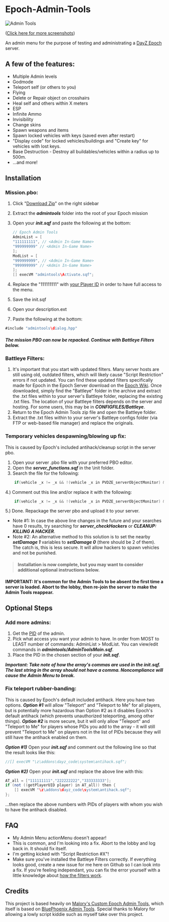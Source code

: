 Epoch-Admin-Tools
=================

![Admin Tools](http://i.imgur.com/j0bTHPB.png)

([Click here for more screenshots](http://imgur.com/a/RH4cx#0))

An admin menu for the purpose of testing and administrating a [DayZ Epoch](https://github.com/vbawol/DayZ-Epoch) server. 

## A few of the features:
* Multiple Admin levels
* Godmode
* Teleport self (or others to you)
* Flying
* Delete or Repair object on crosshairs
* Heal self and others within X meters
* ESP
* Infinite Ammo
* Invisibility
* Change skins
* Spawn weapons and items
* Spawn locked vehicles with keys (saved even after restart)
* "Display code" for locked vehicles/buildings and "Create key" for vehicles with lost keys.
* Base Destruction - Destroy all buildables/vehicles within a radius up to 500m.
* ...and more!

## Installation

### Mission.pbo:
1. Click "[Download Zip](https://github.com/gregariousjb/Epoch-Admin-Tools/archive/master.zip)" on the right sidebar
2. Extract the ***admintools*** folder into the root of your Epoch mission
3. Open your ***init.sqf*** and paste the following at the bottom:

    ~~~~java
    // Epoch Admin Tools
    AdminList = [
    "111111111", // <Admin In-Game Name>
    "999999999" // <Admin In-Game Name>
    ];
    ModList = [
    "999999999", // <Admin In-Game Name>
    "999999999" // <Admin In-Game Name>
    ];
    [] execVM "admintools\Activate.sqf";
    ~~~~
    
4. Replace the "111111111" with [your Player ID](http://i48.tinypic.com/2isxjkz.png) in order to have full access to the menu.
5. Save the init.sqf
6. Open your description.ext
7. Paste the following at the bottom:

~~~~java
#include "admintools\dialog.hpp"
~~~~

##### The mission PBO can now be repacked. Continue with ***Battleye Filters*** below.

### Battleye Filters:
1. It's important that you start with updated filters. Many server hosts are still using old, outdated filters, which will likely cause "Script Restriction" errors if not updated. You can find these updated filters specifically made for Epoch in the Epoch Server download on the [Epoch Wiki](http://dayzepoch.com/wiki/index.php?title=Main_Page). Once downloaded, simply find the "Battleye" folder in the archive and extract the .txt files within to your server's Battleye folder, replacing the existing .txt files. The location of your Battleye filters depends on the server and hosting. For some users, this may be in ***CONFIGFILES/Battleye***.
2. Return to the Epoch Admin Tools zip file and open the Battleye folder.
3. Extract the .txt files within to your server's Battleye configs folder (via FTP or web-based file manager) and replace the originals.


### Temporary vehicles despawning/blowing up fix:
This is caused by Epoch's included antihack/cleanup script in the server pbo.

1. Open your server .pbo file with your preferred PBO editor.
2. Open the ***server_functions.sqf*** in the \init folder.
3. Search the file for the following:

~~~~java
    if(vehicle _x != _x && !(vehicle _x in PVDZE_serverObjectMonitor) && (isPlayer _x)  && !((typeOf vehicle _x) in DZE_safeVehicle)) then {
~~~~
    
4.) Comment out this line and/or replace it with the following:

~~~~java
    if(vehicle _x != _x && !(vehicle _x in PVDZE_serverObjectMonitor) && (isPlayer _x)  && !((typeOf vehicle _x) in DZE_safeVehicle) && (vehicle _x getVariable ["MalSar",0] !=1)) then {
~~~~

5.) Done. Repackage the server pbo and upload it to your server. 

* Note #1: In case the above line changes in the future and your searches have 0 results, try searching for ***server_checkHackers*** or ***CLEANUP: KILLING A HACKER***.
* Note #2: An alternative method to this solution is to set the nearby ***setDamage 1*** variables to ***setDamage 0*** (there should be 2 of them). The catch is, this is less secure. It will allow hackers to spawn vehicles and not be punished.

> #### Installation is now complete, but you may want to consider additional optional instructions below. 
#### IMPORTANT: It's common for the Admin Tools to be absent the first time a server is loaded. Abort to the lobby, then re-join the server to make the Admin Tools reappear.

## Optional Steps

### Add more admins:
1. Get the [PID](http://i48.tinypic.com/2isxjkz.png) of the admin.
2. Pick what access you want your admin to have. In order from MOST to LEAST number of commands: AdminList > ModList. You can view/edit commands in ***admintools/AdminToolsMain.sqf***.
3. Place the PID in the chosen section of your ***init.sqf***. 

***Important: Take note of how the array's commas are used in the init.sqf. The last string in the array should not have a comma. Noncompliance will cause the Admin Menu to break.***


### Fix teleport rubber-banding:
This is caused by Epoch's default included antihack. Here you have two options. ***Option #1*** will allow "Teleport" and "Teleport to Me" for all players, but is potentially more hazardous than Option #2 as it disables Epoch's default antihack (which prevents unauthorized teleporting, among other things). ***Option #2*** is more secure, but it will only allow "Teleport" and "Teleport to Me" for players whose PIDs you add to the array - it will still prevent "Teleport to Me" on players not in the list of PIDs because they will still have the antihack enabled on them.

***Option #1)*** Open your ***init.sqf*** and comment out the following line so that the result looks like this:

~~~~java
//[] execVM "\z\addons\dayz_code\system\antihack.sqf";
~~~~

***Option #2)*** Open your ***init.sqf*** and replace the above line with this:

~~~~java
AT_all = ["111111111","222222222","333333333"];
if (not ((getPlayerUID player) in AT_all)) then {
    [] execVM "\z\addons\dayz_code\system\antihack.sqf";
};
~~~~
    
...then replace the above numbers with PIDs of players with whom you wish to have the antihack disabled.


## FAQ
* My Admin Menu actionMenu doesn't appear!
 * This is common, and I'm looking into a fix. Abort to the lobby and log back in. It should fix itself.
* I'm getting kicked with "Script Restriction #X"!
 * Make sure you've installed the Battleye Filters correctly. If everything looks good, create a new issue for me here on Github so I can look into a fix. If you're feeling independant, you can fix the error yourself with a little knowledge about [how the filters work](http://dayz.st/w/Battleye_Filters).

## Credits
This project is based heavily on [Malory's Custom Epoch Admin Tools](https://github.com/iforgotmywhat/Dayz-Epoch-Admin-Tools/), which itself is based on [BluePhoenix Admin Tools](https://github.com/BluePhoenix175/DayZ-Admin-Tools-). Special thanks to Malory for allowing a lowly script kiddie such as myself take over this project.
